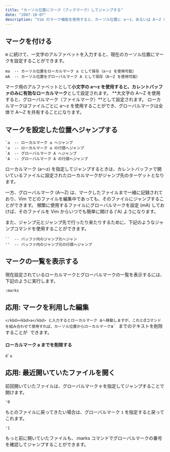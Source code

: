 ```yaml
---
title: "カーソル位置にマーク（ブックマーク）してジャンプする"
date: "2007-10-07"
description: "Vim のマーク機能を使用すると、カーソル位置に a～z、あるいは A～Z のマークを付け、別の場所からそこへジャンプして来ることができるようになります。"
---
```


マークを付ける
----

<kbd>m</kbd> に続けて、一文字のアルファベットを入力すると、現在のカーソル位置にマークを設定することができます。

~~~
ma  -- カーソル位置をローカルマーク a として保存（a～z を使用可能）
mA  -- カーソル位置をグローバルマーク A として保存（A～Z を使用可能）
~~~

マーク用のアルファベットとして**小文字の a～z を使用すると、カレントバッファのみに有効なローカルマーク**として設定されます。
**大文字の A～Z を使用すると、グローバルマーク（ファイルマーク）**として設定されます。
ローカルマークはファイルごとに a～z を使用することができ、グローバルマークは全体で A～Z を共有することになります。


マークを設定した位置へジャンプする
----

~~~
`a  -- ローカルマーク a へジャンプ
'a  -- ローカルマーク a の行頭へジャンプ
`A  -- グローバルマーク A へジャンプ
'A  -- グローバルマーク A の行頭へジャンプ
~~~

ローカルマーク (a～z) を指定してジャンプするときは、カレントバッファで開いているファイルに設定されたローカルマークがジャンプ先のターゲットとなります。

一方、グローバルマーク (A～Z) は、マークしたファイルまで一緒に記録されており、Vim でどのファイルを編集中であっても、そのファイルにジャンプすることができます。
頻繁に使用するファイルにグローバルマークを設定 (mA) しておけば、そのファイルを Vim からいつでも簡単に開ける ('A) ようになります。

また、ジャンプ元とジャンプ先で行ったり来たりするために、下記のようなジャンプコマンドを使用することができます。

~~~
``  -- バッファ内のジャンプ元へジャン
''  -- バッファ内のジャンプ元の行頭へジャンプ
~~~


マークの一覧を表示する
----

現在設定されているローカルマークとグローバルマークの一覧を表示するには、下記のように実行します。

~~~ vim
:marks
~~~


応用: マークを利用した編集
----

<kbd>`</kbd><kbd>a</kbd> と入力するとローカルマーク `a` へ移動しますが、これと `d` コマンドを組み合わせて使用すれば、カーソル位置からローカルマーク `a` までのテキストを削除することが できます。

#### ローカルマーク a までを削除する

~~~
d`a
~~~


応用: 最近開いていたファイルを開く
----

前回開いていたファイルは、グローバルマーク `0` を指定してジャンプすることで開けます。

~~~
'0
~~~

もとのファイルに戻ってきたい場合は、グローバルマーク `1` を指定すると戻ってこれます。

~~~
'1
~~~

もっと前に開いていたファイルも、:marks コマンドでグローバルマークの番号を確認してジャンプすることができます。

